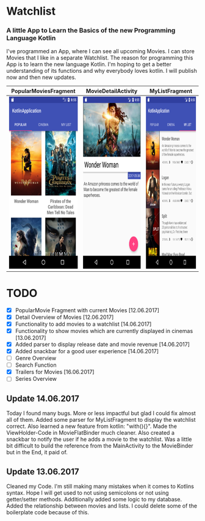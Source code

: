 # Watchlist

### A little App to Learn the Basics of the new Programming Language Kotlin

I've programmed an App, where I can see all upcoming Movies. I can store Movies that I like in a separate Watchlist. The reason for programming this App is to learn the new language Kotlin. I'm hoping to get a better understanding of its functions and why everybody loves kotlin. I will publish now and then new updates.


PopularMoviesFragment            |  MovieDetailActivity |  MyListFragment
:-------------------------:|:-------------------------:|:-------------------------:
<img src="https://github.com/LeonErath/KotlinApplication/blob/master/screenshots/PopularMovies.png" data-canonical-src="https://raw.githubusercontent.com/LeonErath/KotlinApplication/master/screenshots/PopularMovies.png" width="250" height="450" />                            |  <img src="https://github.com/LeonErath/KotlinApplication/blob/master/screenshots/MovieDetail.png" data-canonical-src="https://raw.githubusercontent.com/LeonErath/KotlinApplication/master/screenshots/MovieDetail.png" width="250" height="450" />         |  <img src="https://github.com/LeonErath/KotlinApplication/blob/master/screenshots/Watchlist.png" data-canonical-src="https://raw.githubusercontent.com/LeonErath/KotlinApplication/master/screenshots/Watchlist.png" width="250" height="450" />

# TODO
- [x] PopularMovie Fragment with current Movies [12.06.2017]
- [x] Detail Overview of Movies [12.06.2017]
- [x] Functionality to add movies to a watchlist [14.06.2017]
- [x] Functionality to show movies which are currently displayed in cinemas [13.06.2017]
- [x] Added parser to display release date and movie revenue [14.06.2017]
- [x] Added snackbar for a good user experience [14.06.2017]
- [ ] Genre Overview
- [ ] Search Function
- [x] Trailers for Movies [16.06.2017]
- [ ] Series Overview

## Update 14.06.2017

Today I found many bugs. More or less impactful but glad I could fix almost all of them. Added some parser for MyListFragment to display the watchlist correct. Also learned a new feature from kotlin: "with(){}". Made the ViewHolder-Code in MovieFlatBinder much cleaner. Also created a snackbar to notify the user if he adds a movie to the watchlist. Was a little bit difficult to build the reference from the MainActivity to the MovieBinder but in the End, it paid of.

## Update 13.06.2017

Cleaned my Code. I'm still making many mistakes when it comes to Kotlins syntax. Hope I will get used to not using semicolons or not using getter/setter methods. Additionally added some logic to my database. Added the relationship between movies and lists. I could delete some of the boilerplate code because of this.
